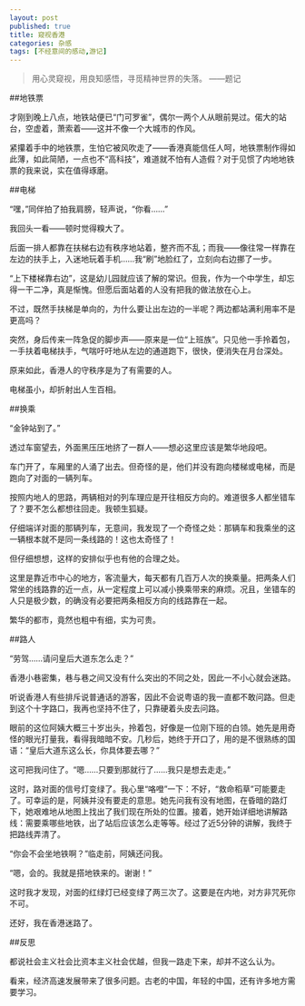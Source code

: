 ```yaml
---
layout: post
published: true
title: 窥视香港
categories: 杂感
tags: [不经意间的感动,游记]
---
```


> 用心灵窥视，用良知感悟，寻觅精神世界的失落。 ——题记

##地铁票

才刚到晚上八点，地铁站便已“门可罗雀”，偶尔一两个人从眼前晃过。偌大的站台，空虚着，萧索着——这并不像一个大城市的作风。

紧攥着手中的地铁票，生怕它被风吹走了——香港真能信任人呵，地铁票制作得如此薄，如此简陋，一点也不“高科技”，难道就不怕有人造假？对于见惯了内地地铁票的我来说，实在值得琢磨。

##电梯

“嘿，”同伴拍了拍我肩膀，轻声说，“你看……”

我回头一看——顿时觉得糗大了。

后面一排人都靠在扶梯右边有秩序地站着，整齐而不乱；而我——像往常一样靠在左边的扶手上，入迷地玩着手机……我“刷”地脸红了，立刻向右边挪了一步。

“上下楼梯靠右边”，这是幼儿园就应该了解的常识。但我，作为一个中学生，却忘得一干二净，真是惭愧。但愿后面站着的人没有把我的做法放在心上。

不过，既然手扶梯是单向的，为什么要让出左边的一半呢？两边都站满利用率不是更高吗？

突然，身后传来一阵急促的脚步声——原来是一位“上班族”。只见他一手拎着包，一手扶着电梯扶手，气喘吁吁地从左边的通道跑下，很快，便消失在月台深处。

原来如此，香港人的守秩序是为了有需要的人。

电梯虽小，却折射出人生百相。

##换乘

“金钟站到了。”

透过车窗望去，外面黑压压地挤了一群人——想必这里应该是繁华地段吧。

车门开了，车厢里的人涌了出去。但奇怪的是，他们并没有跑向楼梯或电梯，而是跑向了对面的一辆列车。

按照内地人的思路，两辆相对的列车理应是开往相反方向的。难道很多人都坐错车了？要不怎么都想往回走。我顿生狐疑。

仔细端详对面的那辆列车，无意间，我发现了一个奇怪之处：那辆车和我乘坐的这一辆根本就不是同一条线路的！这也太奇怪了！

但仔细想想，这样的安排似乎也有他的合理之处。

这里是靠近市中心的地方，客流量大，每天都有几百万人次的换乘量。把两条人们常坐的线路靠的近一点，从一定程度上可以减小换乘带来的麻烦。况且，坐错车的人只是极少数，的确没有必要把两条相反方向的线路靠在一起。

繁华的都市，竟然也粗中有细，实为可贵。

##路人

“劳驾……请问皇后大道东怎么走？”

香港小巷密集，巷与巷之间又没有什么突出的不同之处，因此一不小心就会迷路。

听说香港人有些排斥说普通话的游客，因此不会说粤语的我一直都不敢问路。但走到这个十字路口，我再也坚持不住了，只靠硬着头皮去问路。

眼前的这位阿姨大概三十岁出头，拎着包，好像是一位刚下班的白领。她先是用奇怪的眼光打量我，看得我暗暗不安。几秒后，她终于开口了，用的是不很熟练的国语：“皇后大道东这么长，你具体要去哪？”

这可把我问住了。“嗯……只要到那就行了……我只是想去走走。”

这时，路对面的信号灯变绿了。我心里“咯噔”一下：不好，“救命稻草”可能要走了。可幸运的是，阿姨并没有要走的意思。她先问我有没有地图，在昏暗的路灯下，她艰难地从地图上找出了我们现在所处的位置。接着，她开始详细地讲解路线：需要乘哪些地铁，出了站后应该怎么走等等。经过了近5分钟的讲解，我终于把路线弄清了。

“你会不会坐地铁啊？”临走前，阿姨还问我。

“嗯，会的。我就是搭地铁来的。谢谢！”

这时我才发现，对面的红绿灯已经变绿了两三次了。这要是在内地，对方非咒死你不可。

还好，我在香港迷路了。

##反思

都说社会主义社会比资本主义社会优越，但我一路走下来，却并不这么认为。

看来，经济高速发展带来了很多问题。古老的中国，年轻的中国，还有许多地方需要学习。